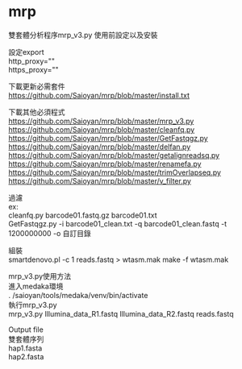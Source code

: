 # mrp
雙套體分析程序mrp_v3.py
使用前設定以及安裝

設定export\
http_proxy=""\
https_proxy=""

下載更新必需套件\
https://github.com/Saioyan/mrp/blob/master/install.txt

下載其他必須程式\
https://github.com/Saioyan/mrp/blob/master/mrp_v3.py
https://github.com/Saioyan/mrp/blob/master/cleanfq.py
https://github.com/Saioyan/mrp/blob/master/GetFastqgz.py
https://github.com/Saioyan/mrp/blob/master/delfan.py
https://github.com/Saioyan/mrp/blob/master/getalignreadsq.py
https://github.com/Saioyan/mrp/blob/master/renamefa.py
https://github.com/Saioyan/mrp/blob/master/trimOverlapseq.py
https://github.com/Saioyan/mrp/blob/master/v_filter.py

過濾\
ex:\
cleanfq.py barcode01.fastq.gz barcode01.txt \
GetFastqgz.py -i barcode01_clean.txt -q barcode01_clean.fastq -t 1200000000 -o 自訂目錄





組裝\
smartdenovo.pl -c 1 reads.fastq > wtasm.mak
make -f wtasm.mak

mrp_v3.py使用方法\
進入medaka環境\
. /saioyan/tools/medaka/venv/bin/activate\
執行mrp_v3.py\
mrp_v3.py Illumina_data_R1.fastq Illumina_data_R2.fastq reads.fastq

Output file\
雙套體序列\
hap1.fasta\
hap2.fasta



